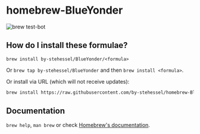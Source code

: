 # homebrew-BlueYonder

![brew test-bot](https://github.com/BY-stehessel/homebrew-BlueYonder/workflows/brew%20test-bot/badge.svg)

## How do I install these formulae?

`brew install by-stehessel/BlueYonder/<formula>`

Or `brew tap by-stehessel/BlueYonder` and then `brew install <formula>`.

Or install via URL (which will not receive updates):

```sh
brew install https://raw.githubusercontent.com/by-stehessel/homebrew-BlueYonder/master/Formula/<formula>.rb
```

## Documentation

`brew help`, `man brew` or check [Homebrew's documentation](https://docs.brew.sh).
